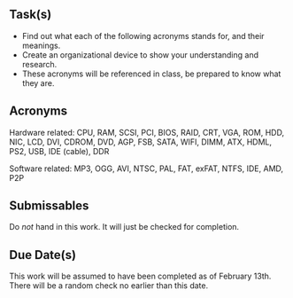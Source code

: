 Task(s)
-------
* Find out what each of the following acronyms stands for, and their meanings.  
* Create an organizational device to show your understanding and research.  
* These acronyms will be referenced in class, be prepared to know what they are.

Acronyms
------
Hardware related: CPU, RAM, SCSI, PCI, BIOS, RAID, CRT, VGA, ROM, HDD, NIC, LCD, DVI, CDROM, DVD, AGP, FSB, SATA, WIFI, DIMM, ATX, HDML, PS2, USB, IDE (cable), DDR

Software related: MP3, OGG, AVI, NTSC, PAL, FAT, exFAT, NTFS, IDE, AMD, P2P

Submissables
------------------
Do _not_ hand in this work.  It will just be checked for completion.

Due Date(s)
-----------
This work will be assumed to have been completed as of February 13th.  There will be a random check no earlier than this date.
